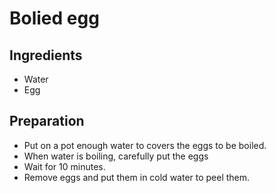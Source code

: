 # Bolied egg

## Ingredients

- Water
- Egg

## Preparation

- Put on a pot enough water to covers the eggs to be boiled.
- When water is boiling, carefully put the eggs
- Wait for 10 minutes.
- Remove eggs and put them in cold water to peel them.
